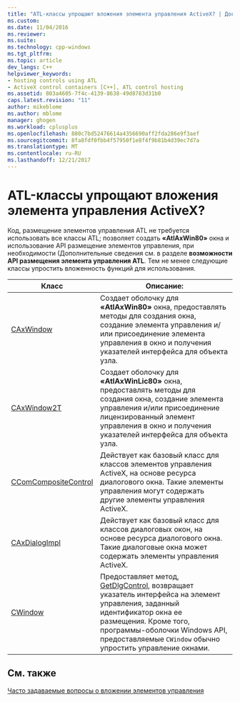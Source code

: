 ```yaml
---
title: "ATL-классы упрощают вложения элемента управления ActiveX? | Документы Майкрософт"
ms.custom: 
ms.date: 11/04/2016
ms.reviewer: 
ms.suite: 
ms.technology: cpp-windows
ms.tgt_pltfrm: 
ms.topic: article
dev_langs: C++
helpviewer_keywords:
- hosting controls using ATL
- ActiveX control containers [C++], ATL control hosting
ms.assetid: 803a4605-7f4c-4139-8638-49d8783d31b0
caps.latest.revision: "11"
author: mikeblome
ms.author: mblome
manager: ghogen
ms.workload: cplusplus
ms.openlocfilehash: 880c7bd52476614a4356690aff2fda286e9f3aef
ms.sourcegitcommit: 8fa8fdf0fbb4f57950f1e8f4f9b81b4d39ec7d7a
ms.translationtype: MT
ms.contentlocale: ru-RU
ms.lasthandoff: 12/21/2017
---
```

# <a name="which-atl-classes-facilitate-activex-control-containment"></a>ATL-классы упрощают вложения элемента управления ActiveX?
Код, размещение элементов управления ATL не требуется использовать все классы ATL; позволяет создать **«AtlAxWin80»** окна и использование API размещение элементов управления, при необходимости (Дополнительные сведения см. в разделе **возможности API размещения элемента управления ATL**. Тем не менее следующие классы упростить вложенность функций для использования.  
  
|Класс|Описание:|  
|-----------|-----------------|  
|[CAxWindow](../atl/reference/caxwindow-class.md)|Создает оболочку для **«AtlAxWin80»** окна, предоставлять методы для создания окна, создание элемента управления и/или присоединение элемента управления в окно и получения указателей интерфейса для объекта узла.|  
|[CAxWindow2T](../atl/reference/caxwindow2t-class.md)|Создает оболочку для **«AtlAxWinLic80»** окна, предоставлять методы для создания окна, создание элемента управления и/или присоединение лицензированный элемент управления в окно и получения указателей интерфейса для объекта узла.|  
|[CComCompositeControl](../atl/reference/ccomcompositecontrol-class.md)|Действует как базовый класс для классов элементов управления ActiveX, на основе ресурса диалогового окна. Такие элементы управления могут содержать другие элементы управления ActiveX.|  
|[CAxDialogImpl](../atl/reference/caxdialogimpl-class.md)|Действует как базовый класс для классов диалоговых окон, на основе ресурса диалогового окна. Такие диалоговые окна может содержать элементы управления ActiveX.|  
|[CWindow](../atl/reference/cwindow-class.md)|Предоставляет метод, [GetDlgControl](../atl/reference/cwindow-class.md#getdlgcontrol), возвращает указатель интерфейса на элемент управления, заданный идентификатор окна ее размещения. Кроме того, программы-оболочки Windows API, предоставляемые `CWindow` обычно упростить управление окнами.|  
  
## <a name="see-also"></a>См. также  
 [Часто задаваемые вопросы о вложении элементов управления](../atl/atl-control-containment-faq.md)


